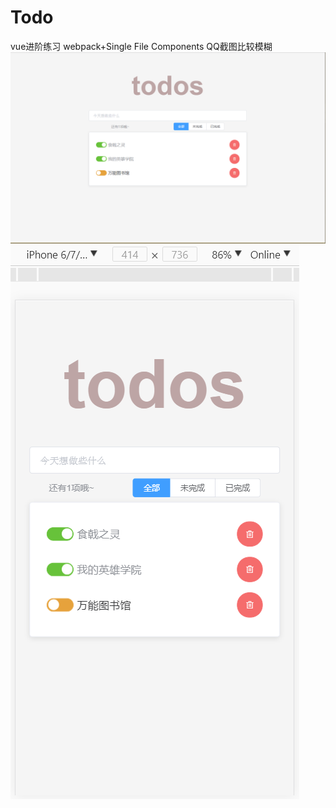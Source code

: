 ﻿# Todo
vue进阶练习 webpack+Single File Components
QQ截图比较模糊
![](./design/intr1.png)
![](./design/intr2.png)
